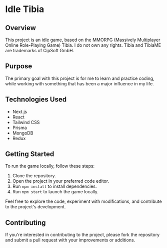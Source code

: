 # Idle Tibia

## Overview

This project is an idle game, based on the MMORPG (Massively Multiplayer Online Role-Playing Game) Tibia. I do not own any rights. Tibia and TibiaME are trademarks of CipSoft GmbH.

## Purpose

The primary goal with this project is for me to learn and practice coding, while working with something that has been a major influence in my life.

## Technologies Used

- Next.js
- React
- Tailwind CSS
- Prisma
- MongoDB
- Redux

## Getting Started

To run the game locally, follow these steps:

1. Clone the repository.
2. Open the project in your preferred code editor.
3. Run `npm install` to install dependencies.
4. Run `npm start` to launch the game locally.

Feel free to explore the code, experiment with modifications, and contribute to the project's development.

## Contributing

If you're interested in contributing to the project, please fork the repository and submit a pull request with your improvements or additions.
